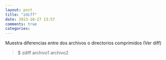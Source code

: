 ```yaml
---
layout: post
title: "zdiff"
date: 2013-10-27 13:57
comments: true
categories: 
---
```

Muestra diferencias entre dos archivos o directorios comprimidos (Ver diff)

>$ zdiff archivo1 archivo2

